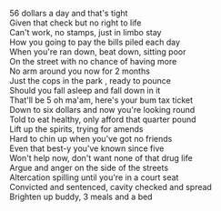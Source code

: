 56 dollars a day and that's tight  
Given that check but no right to life  
Can't work, no stamps, just in limbo stay  
How you going to pay the bills piled each day  
When you're ran down, beat down, sitting poor  
On the street with no chance of having more  
No arm around you now for 2 months   
Just the cops in the park , ready to pounce  
Should you fall asleep and fall down in it  
That'll be 5 oh ma'am, here's your bum tax ticket  
Down to six dollars and now you're looking round  
Told to eat healthy, only afford that quarter pound  
Lift up the spirits, trying for amends  
Hard to chin up when you've got no friends  
Even that best-y you've known since five  
Won't help now, don't want none of that drug life  
Argue and anger on the side of the streets  
Altercation spilling until you're in a court seat  
Convicted and sentenced, cavity checked and spread  
Brighten up buddy, 3 meals and a bed  